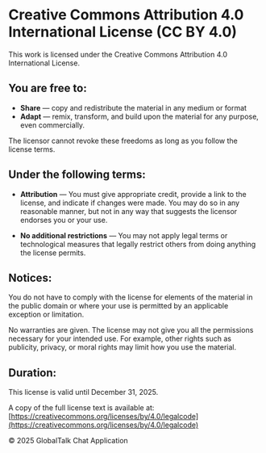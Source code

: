 # Creative Commons Attribution 4.0 International License (CC BY 4.0)

This work is licensed under the Creative Commons Attribution 4.0 International License.

## You are free to:
- **Share** — copy and redistribute the material in any medium or format
- **Adapt** — remix, transform, and build upon the material for any purpose, even commercially.

The licensor cannot revoke these freedoms as long as you follow the license terms.

## Under the following terms:
- **Attribution** — You must give appropriate credit, provide a link to the license, and indicate if changes were made. You may do so in any reasonable manner, but not in any way that suggests the licensor endorses you or your use.

- **No additional restrictions** — You may not apply legal terms or technological measures that legally restrict others from doing anything the license permits.

## Notices:
You do not have to comply with the license for elements of the material in the public domain or where your use is permitted by an applicable exception or limitation.

No warranties are given. The license may not give you all the permissions necessary for your intended use. For example, other rights such as publicity, privacy, or moral rights may limit how you use the material.

## Duration:
This license is valid until December 31, 2025.

A copy of the full license text is available at:
[https://creativecommons.org/licenses/by/4.0/legalcode](https://creativecommons.org/licenses/by/4.0/legalcode)

© 2025 GlobalTalk Chat Application
